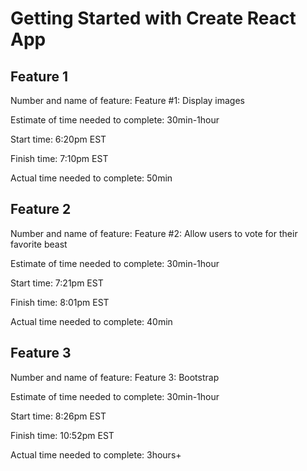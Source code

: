 # Getting Started with Create React App

## Feature 1

Number and name of feature: Feature #1: Display images

Estimate of time needed to complete: 30min-1hour

Start time: 6:20pm EST

Finish time: 7:10pm EST

Actual time needed to complete: 50min


## Feature 2

Number and name of feature: Feature #2: Allow users to vote for their favorite beast

Estimate of time needed to complete: 30min-1hour

Start time: 7:21pm EST

Finish time: 8:01pm EST

Actual time needed to complete: 40min


## Feature 3

Number and name of feature: Feature 3: Bootstrap

Estimate of time needed to complete: 30min-1hour

Start time: 8:26pm EST

Finish time: 10:52pm EST

Actual time needed to complete: 3hours+

